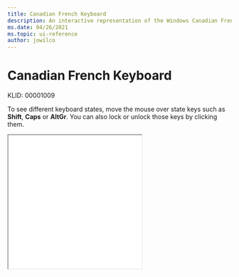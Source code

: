 ```yaml
---
title: Canadian French Keyboard
description: An interactive representation of the Windows Canadian French keyboard. To see different keyboard states, click or move the mouse over the state keys.
ms.date: 04/26/2021
ms.topic: ui-reference
author: jowilco
---
```


# Canadian French Keyboard

KLID: 00001009

To see different keyboard states, move the mouse over state keys such as **Shift**, **Caps** or **AltGr**. You can also lock or unlock those keys by clicking them.

<iframe src="kbdca.html" height="300"></iframe>
